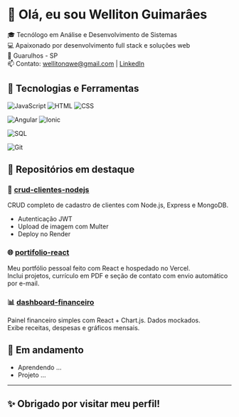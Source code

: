 # 👋 Olá, eu sou Welliton Guimarâes

🎓 Tecnólogo em Análise e Desenvolvimento de Sistemas  
💻 Apaixonado por desenvolvimento full stack e soluções web  
📍 Guarulhos - SP  
📫 Contato: wellitonqwe@gmail.com | [LinkedIn](https://www.linkedin.com/in/welliton-guimar%C3%A3es-912930353/)

## 🚀 Tecnologias e Ferramentas
<!-- Linguagens -->
![JavaScript](https://img.shields.io/badge/-JavaScript-F7DF1E?style=flat&logo=javascript&logoColor=black)
![HTML](https://img.shields.io/badge/HTML-E34F26?style=flat&logo=html5&logoColor=white)
![CSS](https://img.shields.io/badge/CSS-1572B6?style=flat&logo=css3&logoColor=white)

<!-- Frameworks -->
![Angular](https://img.shields.io/badge/-Angular-DD0031?style=flat&logo=angular&logoColor=white)
![Ionic](https://img.shields.io/badge/-Ionic-3880FF?style=flat&logo=ionic&logoColor=white)

<!-- Banco de Dados -->
![SQL](https://img.shields.io/badge/-SQL-4479A1?style=flat&logo=postgresql&logoColor=white)

<!-- Git e GitHub -->
![Git](https://img.shields.io/badge/-Git-F05032?style=flat&logo=git&logoColor=white)


## 📂 Repositórios em destaque

### 📘 [crud-clientes-nodejs](https://github.com/joaosilva-dev/crud-clientes-nodejs)
CRUD completo de cadastro de clientes com Node.js, Express e MongoDB.
- Autenticação JWT
- Upload de imagem com Multer
- Deploy no Render

### 🌐 [portifolio-react](https://github.com/joaosilva-dev/portifolio-react)
Meu portfólio pessoal feito com React e hospedado no Vercel.  
Inclui projetos, currículo em PDF e seção de contato com envio automático por e-mail.

### 📊 [dashboard-financeiro](https://github.com/joaosilva-dev/dashboard-financeiro)
Painel financeiro simples com React + Chart.js. Dados mockados.  
Exibe receitas, despesas e gráficos mensais.

## 🎯 Em andamento
- Aprendendo ...
- Projeto ...
---

## ✨ Obrigado por visitar meu perfil!

